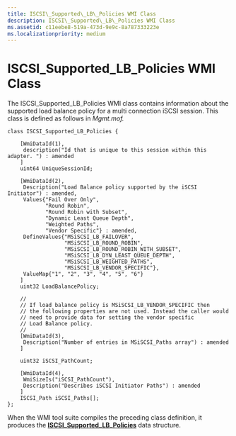 ```yaml
---
title: ISCSI\_Supported\_LB\_Policies WMI Class
description: ISCSI\_Supported\_LB\_Policies WMI Class
ms.assetid: c11eebe8-519a-473d-9e9c-8a787333223e
ms.localizationpriority: medium
---
```


# ISCSI\_Supported\_LB\_Policies WMI Class


The ISCSI\_Supported\_LB\_Policies WMI class contains information about the supported load balance policy for a multi connection iSCSI session. This class is defined as follows in *Mgmt.mof.*

```
class ISCSI_Supported_LB_Policies {

    [WmiDataId(1),
     description("Id that is unique to this session within this adapter. ") : amended
    ]
    uint64 UniqueSessionId;

    [WmiDataId(2),
     Description("Load Balance policy supported by the iSCSI Initiator") : amended,
     Values{"Fail Over Only",
            "Round Robin",
            "Round Robin with Subset",
            "Dynamic Least Queue Depth",
            "Weighted Paths",
            "Vendor Specific"} : amended,
     DefineValues{"MSiSCSI_LB_FAILOVER",
                  "MSiSCSI_LB_ROUND_ROBIN",
                  "MSiSCSI_LB_ROUND_ROBIN_WITH_SUBSET",
                  "MSiSCSI_LB_DYN_LEAST_QUEUE_DEPTH",
                  "MSiSCSI_LB_WEIGHTED_PATHS",
                  "MSiSCSI_LB_VENDOR_SPECIFIC"},
     ValueMap{"1", "2", "3", "4", "5", "6"}
    ] 
    uint32 LoadBalancePolicy;
 
    //
    // If load balance policy is MSiSCSI_LB_VENDOR_SPECIFIC then 
    // the following properties are not used. Instead the caller would 
    // need to provide data for setting the vendor specific
    // Load Balance policy.
    //
    [WmiDataId(3),
     Description("Number of entries in MSiSCSI_Paths array") : amended
    ]

    uint32 iSCSI_PathCount;

    [WmiDataId(4),
     WmiSizeIs("iSCSI_PathCount"),
     Description("Describes iSCSI Initiator Paths") : amended
    ]
    ISCSI_Path iSCSI_Paths[];
};
```

When the WMI tool suite compiles the preceding class definition, it produces the [**ISCSI\_Supported\_LB\_Policies**](https://msdn.microsoft.com/library/windows/hardware/ff561570) data structure.

 

 





